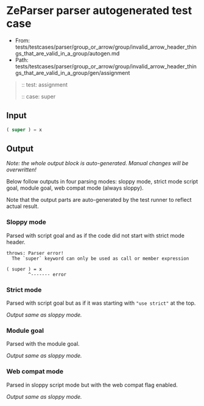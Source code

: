 # ZeParser parser autogenerated test case

- From: tests/testcases/parser/group_or_arrow/group/invalid_arrow_header_things_that_are_valid_in_a_group/autogen.md
- Path: tests/testcases/parser/group_or_arrow/group/invalid_arrow_header_things_that_are_valid_in_a_group/gen/assignment

> :: test: assignment
>
> :: case: super

## Input


`````js
( super ) = x
`````

## Output

_Note: the whole output block is auto-generated. Manual changes will be overwritten!_

Below follow outputs in four parsing modes: sloppy mode, strict mode script goal, module goal, web compat mode (always sloppy).

Note that the output parts are auto-generated by the test runner to reflect actual result.

### Sloppy mode

Parsed with script goal and as if the code did not start with strict mode header.

`````
throws: Parser error!
  The `super` keyword can only be used as call or member expression

( super ) = x
        ^------- error
`````

### Strict mode

Parsed with script goal but as if it was starting with `"use strict"` at the top.

_Output same as sloppy mode._

### Module goal

Parsed with the module goal.

_Output same as sloppy mode._

### Web compat mode

Parsed in sloppy script mode but with the web compat flag enabled.

_Output same as sloppy mode._

